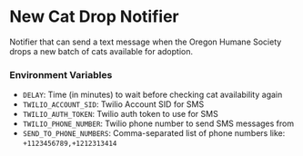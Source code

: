 # New Cat Drop Notifier
Notifier that can send a text message when the Oregon Humane Society drops a new batch of cats available for adoption.

### Environment Variables

- ``DELAY``: Time (in minutes) to wait before checking cat availability again
- ``TWILIO_ACCOUNT_SID``: Twilio Account SID for SMS
- ``TWILIO_AUTH_TOKEN``: Twilio auth token to use for SMS
- ``TWILIO_PHONE_NUMBER``: Twilio phone number to send SMS messages from
- ``SEND_TO_PHONE_NUMBERS``: Comma-separated list of phone numbers like: `+1123456789,+1212313414`
